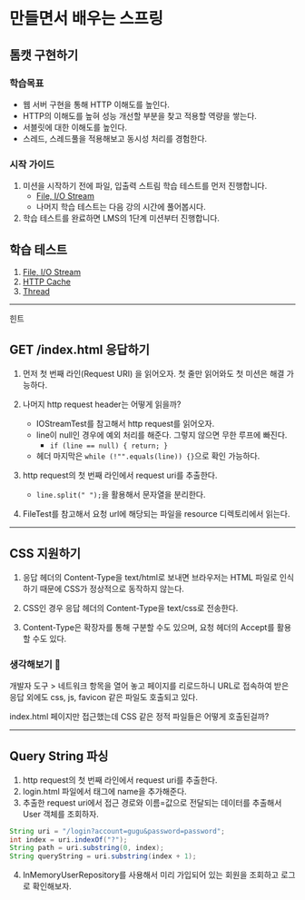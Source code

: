 # 만들면서 배우는 스프링

## 톰캣 구현하기

### 학습목표
- 웹 서버 구현을 통해 HTTP 이해도를 높인다.
- HTTP의 이해도를 높혀 성능 개선할 부분을 찾고 적용할 역량을 쌓는다.
- 서블릿에 대한 이해도를 높인다.
- 스레드, 스레드풀을 적용해보고 동시성 처리를 경험한다.

### 시작 가이드
1. 미션을 시작하기 전에 파일, 입출력 스트림 학습 테스트를 먼저 진행합니다.
    - [File, I/O Stream](study/src/test/java/study)
    - 나머지 학습 테스트는 다음 강의 시간에 풀어봅시다.
2. 학습 테스트를 완료하면 LMS의 1단계 미션부터 진행합니다.

## 학습 테스트
1. [File, I/O Stream](study/src/test/java/study)
2. [HTTP Cache](study/src/test/java/cache)
3. [Thread](study/src/test/java/thread)

---

힌트

## GET /index.html 응답하기
   
1. 먼저 첫 번째 라인(Request URI) 을 읽어오자.
   첫 줄만 읽어와도 첫 미션은 해결 가능하다.
   
2. 나머지 http request header는 어떻게 읽을까?
   - IOStreamTest를 참고해서 http request를 읽어오자.
   - line이 null인 경우에 예외 처리를 해준다. 그렇지 않으면 무한 루프에 빠진다.
     - `if (line == null) { return; }`
   - 헤더 마지막은 `while (!"".equals(line)) {}`으로 확인 가능하다.

3. http request의 첫 번째 라인에서 request uri를 추출한다.
   - `line.split(" ");`을 활용해서 문자열을 분리한다.

4. FileTest를 참고해서 요청 url에 해당되는 파일을 resource 디렉토리에서 읽는다.


---

## CSS 지원하기

1. 응답 헤더의 Content-Type을 text/html로 보내면 브라우저는 HTML 파일로 인식하기 때문에 CSS가 정상적으로 동작하지 않는다.

2. CSS인 경우 응답 헤더의 Content-Type을 text/css로 전송한다.
   
3. Content-Type은 확장자를 통해 구분할 수도 있으며, 요청 헤더의 Accept를 활용할 수도 있다.
   
### 생각해보기 🤔

개발자 도구 > 네트워크 항목을 열어 놓고 페이지를 리로드하니 URL로 접속하여 받은 응답 외에도 css, js, favicon 같은 파일도 호출되고 있다.

index.html 페이지만 접근했는데 CSS 같은 정적 파일들은 어떻게 호출된걸까?

---

## Query String 파싱
1. http request의 첫 번째 라인에서 request uri를 추출한다.
2. login.html 파일에서 태그에 name을 추가해준다.
3. 추출한 request uri에서 접근 경로와 이름=값으로 전달되는 데이터를 추출해서 User 객체를 조회하자.
```java
String uri = "/login?account=gugu&password=password";
int index = uri.indexOf("?");
String path = uri.substring(0, index);
String queryString = uri.substring(index + 1);
```
4. InMemoryUserRepository를 사용해서 미리 가입되어 있는 회원을 조회하고 로그로 확인해보자.
